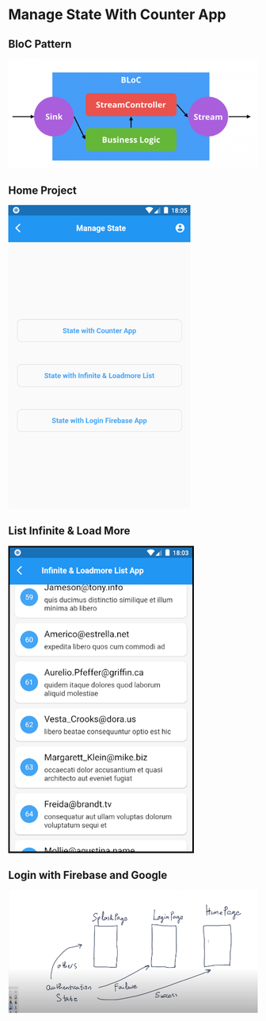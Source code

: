 # Manage State With Counter App

## BloC Pattern
![Image of Yaktocat](assets/images/bloc.png)  


## Home Project
![Image of Yaktocat](assets/images/home_page.png)  


## List Infinite & Load More
![Image of Yaktocat](assets/images/list_load_more.png)  


## Login with Firebase and Google
![Image of Yaktocat](assets/images/login_firebase_app_map.png)  